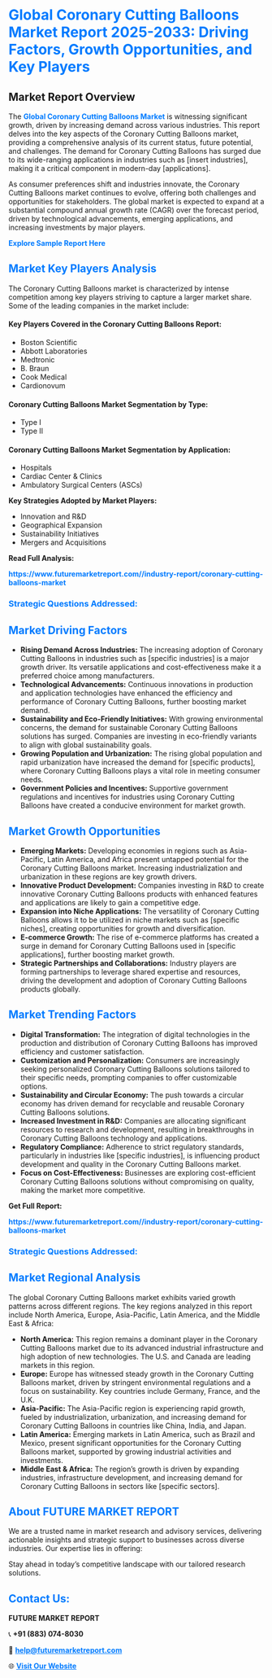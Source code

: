 <h1 style="color: #007BFF;">Global Coronary Cutting Balloons Market Report 2025-2033: Driving Factors, Growth Opportunities, and Key Players</h1>

<section id="overview">
<h2>Market Report Overview</h2>
<p>The <a href="https://www.futuremarketreport.com//industry-report/coronary-cutting-balloons-market" style="color: #007BFF; text-decoration: none;"><strong>Global Coronary Cutting Balloons Market</strong></a> is witnessing significant growth, driven by increasing demand across various industries. This report delves into the key aspects of the Coronary Cutting Balloons market, providing a comprehensive analysis of its current status, future potential, and challenges. The demand for Coronary Cutting Balloons has surged due to its wide-ranging applications in industries such as [insert industries], making it a critical component in modern-day [applications].</p>
<p>As consumer preferences shift and industries innovate, the Coronary Cutting Balloons market continues to evolve, offering both challenges and opportunities for stakeholders. The global market is expected to expand at a substantial compound annual growth rate (CAGR) over the forecast period, driven by technological advancements, emerging applications, and increasing investments by major players.</p>
</section>

<section id="overview">
<p><a href="https://www.futuremarketreport.com//request-sample/reportId=92552" style="color: #007BFF; text-decoration: none;"><strong>Explore Sample Report Here</strong></a></p>
</section>

<section id="key-players">
<h2 style="color: #007BFF;">Market Key Players Analysis</h2>
<p>The Coronary Cutting Balloons market is characterized by intense competition among key players striving to capture a larger market share. Some of the leading companies in the market include:</p>
<h4>Key Players Covered in the Coronary Cutting Balloons Report:</h4>
<ul><li>Boston Scientific</li><li>Abbott Laboratories</li><li>Medtronic</li><li>B. Braun</li><li>Cook Medical</li><li>Cardionovum</li></ul>
<h4>Coronary Cutting Balloons Market Segmentation by Type:</h4>
<ul><li>Type I</li><li>Type II</li></ul>

<h4>Coronary Cutting Balloons Market Segmentation by Application:</h4>
<ul><li>Hospitals</li><li>Cardiac Center &amp; Clinics</li><li>Ambulatory Surgical Centers (ASCs)</li></ul>
<p><strong>Key Strategies Adopted by Market Players:</strong></p>
<ul>
<li>Innovation and R&D</li>
<li>Geographical Expansion</li>
<li>Sustainability Initiatives</li>
<li>Mergers and Acquisitions</li>
</ul>
</section>

<section>
<p><strong>Read Full Analysis: </strong></p><a href="https://www.futuremarketreport.com//industry-report/coronary-cutting-balloons-market" style="color: #007BFF; text-decoration: none;"><strong>https://www.futuremarketreport.com//industry-report/coronary-cutting-balloons-market</strong></a>
<h3 style="color: #007BFF;">Strategic Questions Addressed:</h3>
</section>

<section id="driving-factors">
<h2 style="color: #007BFF;">Market Driving Factors</h2>
<ul>
<li><strong>Rising Demand Across Industries:</strong> The increasing adoption of Coronary Cutting Balloons in industries such as [specific industries] is a major growth driver. Its versatile applications and cost-effectiveness make it a preferred choice among manufacturers.</li>
<li><strong>Technological Advancements:</strong> Continuous innovations in production and application technologies have enhanced the efficiency and performance of Coronary Cutting Balloons, further boosting market demand.</li>
<li><strong>Sustainability and Eco-Friendly Initiatives:</strong> With growing environmental concerns, the demand for sustainable Coronary Cutting Balloons solutions has surged. Companies are investing in eco-friendly variants to align with global sustainability goals.</li>
<li><strong>Growing Population and Urbanization:</strong> The rising global population and rapid urbanization have increased the demand for [specific products], where Coronary Cutting Balloons plays a vital role in meeting consumer needs.</li>
<li><strong>Government Policies and Incentives:</strong> Supportive government regulations and incentives for industries using Coronary Cutting Balloons have created a conducive environment for market growth.</li>
</ul>
</section>

<section id="growth-opportunities">
<h2 style="color: #007BFF;">Market Growth Opportunities</h2>
<ul>
<li><strong>Emerging Markets:</strong> Developing economies in regions such as Asia-Pacific, Latin America, and Africa present untapped potential for the Coronary Cutting Balloons market. Increasing industrialization and urbanization in these regions are key growth drivers.</li>
<li><strong>Innovative Product Development:</strong> Companies investing in R&D to create innovative Coronary Cutting Balloons products with enhanced features and applications are likely to gain a competitive edge.</li>
<li><strong>Expansion into Niche Applications:</strong> The versatility of Coronary Cutting Balloons allows it to be utilized in niche markets such as [specific niches], creating opportunities for growth and diversification.</li>
<li><strong>E-commerce Growth:</strong> The rise of e-commerce platforms has created a surge in demand for Coronary Cutting Balloons used in [specific applications], further boosting market growth.</li>
<li><strong>Strategic Partnerships and Collaborations:</strong> Industry players are forming partnerships to leverage shared expertise and resources, driving the development and adoption of Coronary Cutting Balloons products globally.</li>
</ul>
</section>

<section id="trending-factors">
<h2 style="color: #007BFF;">Market Trending Factors</h2>
<ul>
<li><strong>Digital Transformation:</strong> The integration of digital technologies in the production and distribution of Coronary Cutting Balloons has improved efficiency and customer satisfaction.</li>
<li><strong>Customization and Personalization:</strong> Consumers are increasingly seeking personalized Coronary Cutting Balloons solutions tailored to their specific needs, prompting companies to offer customizable options.</li>
<li><strong>Sustainability and Circular Economy:</strong> The push towards a circular economy has driven demand for recyclable and reusable Coronary Cutting Balloons solutions.</li>
<li><strong>Increased Investment in R&D:</strong> Companies are allocating significant resources to research and development, resulting in breakthroughs in Coronary Cutting Balloons technology and applications.</li>
<li><strong>Regulatory Compliance:</strong> Adherence to strict regulatory standards, particularly in industries like [specific industries], is influencing product development and quality in the Coronary Cutting Balloons market.</li>
<li><strong>Focus on Cost-Effectiveness:</strong> Businesses are exploring cost-efficient Coronary Cutting Balloons solutions without compromising on quality, making the market more competitive.</li>
</ul>
</section>

<section>
<p><strong>Get Full Report: </strong></p><a href="https://www.futuremarketreport.com//industry-report/coronary-cutting-balloons-market" style="color: #007BFF; text-decoration: none;"><strong>https://www.futuremarketreport.com//industry-report/coronary-cutting-balloons-market</strong></a>
<h3 style="color: #007BFF;">Strategic Questions Addressed:</h3>
</section>


<section id="regional-analysis">
<h2 style="color: #007BFF;">Market Regional Analysis</h2>
<p>The global Coronary Cutting Balloons market exhibits varied growth patterns across different regions. The key regions analyzed in this report include North America, Europe, Asia-Pacific, Latin America, and the Middle East & Africa:</p>
<ul>
<li><strong>North America:</strong> This region remains a dominant player in the Coronary Cutting Balloons market due to its advanced industrial infrastructure and high adoption of new technologies. The U.S. and Canada are leading markets in this region.</li>
<li><strong>Europe:</strong> Europe has witnessed steady growth in the Coronary Cutting Balloons market, driven by stringent environmental regulations and a focus on sustainability. Key countries include Germany, France, and the U.K.</li>
<li><strong>Asia-Pacific:</strong> The Asia-Pacific region is experiencing rapid growth, fueled by industrialization, urbanization, and increasing demand for Coronary Cutting Balloons in countries like China, India, and Japan.</li>
<li><strong>Latin America:</strong> Emerging markets in Latin America, such as Brazil and Mexico, present significant opportunities for the Coronary Cutting Balloons market, supported by growing industrial activities and investments.</li>
<li><strong>Middle East & Africa:</strong> The region’s growth is driven by expanding industries, infrastructure development, and increasing demand for Coronary Cutting Balloons in sectors like [specific sectors].</li>
</ul>
</section>

<footer>
<h2 style="color: #007BFF;">About FUTURE MARKET REPORT</h2>
<p>We are a trusted name in market research and advisory services, delivering actionable insights and strategic support to businesses across diverse industries. Our expertise lies in offering:</p>

<p>Stay ahead in today’s competitive landscape with our tailored research solutions.</p>

<h2 style="color: #007BFF;">Contact Us:</h2>
<p><strong>FUTURE MARKET REPORT</strong></p>
<p>📞 <strong>+91 (883) 074-8030</strong></p>
<p>📧 <strong><a href="mailto:help@futuremarketreport.com" style="color: #007BFF;">help@futuremarketreport.com</a></strong></p>
<p>🌐 <strong><a href="https://www.futuremarketreport.com/" style="color: #007BFF;">Visit Our Website</a></strong></p>
</footer>